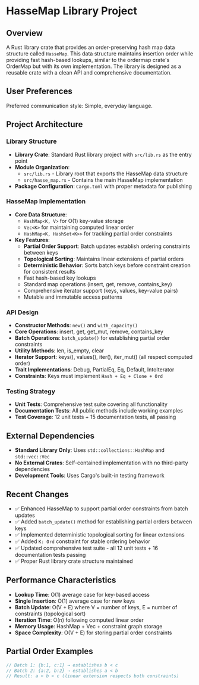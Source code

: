 # HasseMap Library Project

## Overview
A Rust library crate that provides an order-preserving hash map data structure called `HasseMap`. This data structure maintains insertion order while providing fast hash-based lookups, similar to the ordermap crate's OrderMap but with its own implementation. The library is designed as a reusable crate with a clean API and comprehensive documentation.

## User Preferences
Preferred communication style: Simple, everyday language.

## Project Architecture

### Library Structure
- **Library Crate**: Standard Rust library project with `src/lib.rs` as the entry point
- **Module Organization**: 
  - `src/lib.rs` - Library root that exports the HasseMap data structure
  - `src/hasse_map.rs` - Contains the main HasseMap implementation
- **Package Configuration**: `Cargo.toml` with proper metadata for publishing

### HasseMap Implementation
- **Core Data Structure**: 
  - `HashMap<K, V>` for O(1) key-value storage
  - `Vec<K>` for maintaining computed linear order
  - `HashMap<K, HashSet<K>>` for tracking partial order constraints
- **Key Features**:
  - **Partial Order Support**: Batch updates establish ordering constraints between keys
  - **Topological Sorting**: Maintains linear extensions of partial orders
  - **Deterministic Behavior**: Sorts batch keys before constraint creation for consistent results
  - Fast hash-based key lookups
  - Standard map operations (insert, get, remove, contains_key)
  - Comprehensive iterator support (keys, values, key-value pairs)
  - Mutable and immutable access patterns

### API Design
- **Constructor Methods**: `new()` and `with_capacity()`
- **Core Operations**: insert, get, get_mut, remove, contains_key
- **Batch Operations**: `batch_update()` for establishing partial order constraints
- **Utility Methods**: len, is_empty, clear
- **Iterator Support**: keys(), values(), iter(), iter_mut() (all respect computed order)
- **Trait Implementations**: Debug, PartialEq, Eq, Default, IntoIterator
- **Constraints**: Keys must implement `Hash + Eq + Clone + Ord`

### Testing Strategy
- **Unit Tests**: Comprehensive test suite covering all functionality
- **Documentation Tests**: All public methods include working examples
- **Test Coverage**: 12 unit tests + 15 documentation tests, all passing

## External Dependencies
- **Standard Library Only**: Uses `std::collections::HashMap` and `std::vec::Vec`
- **No External Crates**: Self-contained implementation with no third-party dependencies
- **Development Tools**: Uses Cargo's built-in testing framework

## Recent Changes
- ✅ Enhanced HasseMap to support partial order constraints from batch updates
- ✅ Added `batch_update()` method for establishing partial orders between keys
- ✅ Implemented deterministic topological sorting for linear extensions
- ✅ Added `K: Ord` constraint for stable ordering behavior
- ✅ Updated comprehensive test suite - all 12 unit tests + 16 documentation tests passing
- ✅ Proper Rust library crate structure maintained

## Performance Characteristics
- **Lookup Time**: O(1) average case for key-based access
- **Single Insertion**: O(1) average case for new keys
- **Batch Update**: O(V + E) where V = number of keys, E = number of constraints (topological sort)
- **Iteration Time**: O(n) following computed linear order
- **Memory Usage**: HashMap + Vec + constraint graph storage
- **Space Complexity**: O(V + E) for storing partial order constraints

## Partial Order Examples
```rust
// Batch 1: {b:1, c:1} → establishes b < c
// Batch 2: {a:2, b:2} → establishes a < b  
// Result: a < b < c (linear extension respects both constraints)
```
